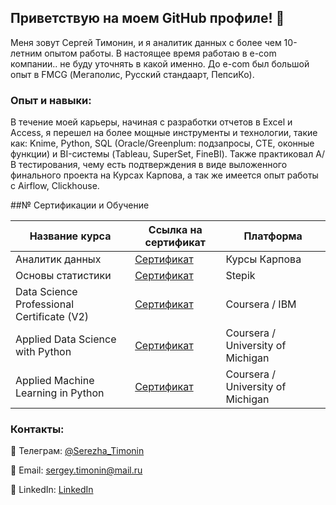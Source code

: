 ## Приветствую на моем GitHub профиле! 👋

Меня зовут Сергей Тимонин, и я аналитик данных с более чем 10-летним опытом работы. В настоящее время работаю в e-com компании.. не буду уточнять в какой именно. До e-com был большой опыт в FMCG (Мегаполис, Русский стандаарт, ПепсиКо).

### Опыт и навыки:

В течение моей карьеры, начиная с разработки отчетов в  Excel и Access, я перешел на более мощные инструменты и технологии, такие как:
Knime, Python, SQL (Oracle/Greenplum: подзапросы, CTE, оконные функции) и BI-системы (Tableau, SuperSet, FineBI). 
Также практиковал А/В тестирования, чему есть подтверждения в виде выложенного финального проекта на Курсах Карпова, а так же имеется опыт работы с Airflow, Clickhouse.

##№ Сертификации и Обучение

| Название курса                  | Ссылка на сертификат                                   | Платформа|
|---------------------------------|--------------------------------------------------------|----|
| Аналитик данных                  | [Сертификат]()                                 | Курсы Карпова |
| Основы статистики                  | [Сертификат](https://stepik.org/cert/2048889)      | Stepik |
| Data Science Professional Certificate (V2)                      | [Сертификат](https://coursera.org/share/2f68ad6c6565414db4ac3088d5fddca2)| Coursera / IBM |
| Applied Data Science with Python | [Сертификат](https://www.coursera.org/account/accomplishments/specialization/QB2HDPBKMQXG)| Coursera / University of Michigan |
| Applied Machine Learning in Python    | [Сертификат](https://coursera.org/share/8fd64ae06cd6b10c974ef7de3149ecd0)| Coursera / University of Michigan |


### Контакты:

📱 Телеграм: [@Serezha_Timonin](https://t.me/Serezha_Timonin)

📧 Email: sergey.timonin@mail.ru

💼 LinkedIn: [LinkedIn](https://www.linkedin.com/in/sergey-timonin/)

